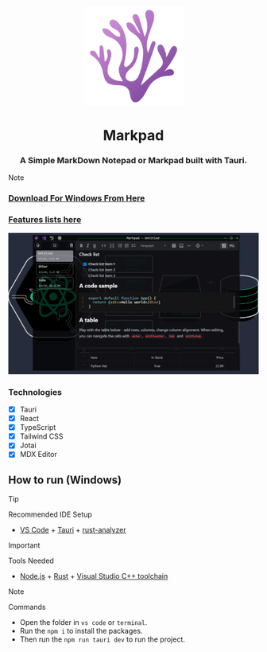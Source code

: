 <div  align="center">
    <img src="./docs/logo.png" alt="Markpad Logo" title="Markpad" width="200"/>
    <h1>Markpad</h1>
    <h3>A Simple MarkDown Notepad or Markpad built with Tauri.</h3>
</div>

> [!NOTE]
>
> ### [Download For Windows From Here](https://github.com/Ulrich-Tonmoy/markpad/releases)
>
> ### [Features lists here](./docs/v-features.md)

<div  align="center">
    <img src="./docs/markpad.png" alt="Markpad"/>
</div>

### Technologies

- [x] Tauri
- [x] React
- [x] TypeScript
- [x] Tailwind CSS
- [x] Jotai
- [x] MDX Editor

## How to run (Windows)

> [!TIP]
> Recommended IDE Setup
>
> - [VS Code](https://code.visualstudio.com/) + [Tauri](https://marketplace.visualstudio.com/items?itemName=tauri-apps.tauri-vscode) + [rust-analyzer](https://marketplace.visualstudio.com/items?itemName=rust-lang.rust-analyzer)

> [!IMPORTANT]  
> Tools Needed
>
> - [Node.js](https://nodejs.org/en/download/) + [Rust](https://www.rust-lang.org/tools/install) + [Visual Studio C++ toolchain](https://visualstudio.microsoft.com/vs/features/cplusplus/)

> [!NOTE]  
> Commands
>
> - Open the folder in `vs code` or `terminal`.
> - Run the `npm i` to install the packages.
> - Then run the `npm run tauri dev` to run the project.
